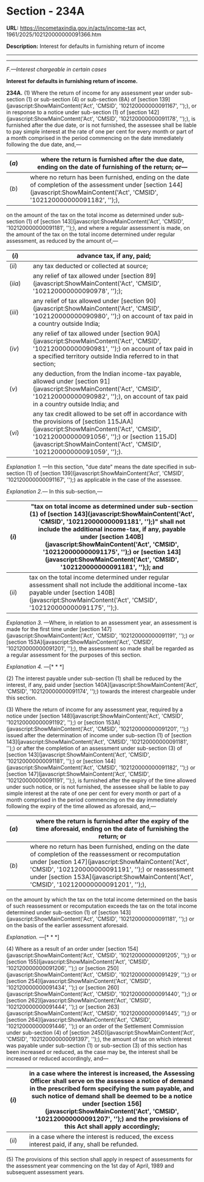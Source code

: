 # Section - 234A

**URL:** https://incometaxindia.gov.in/acts/income-tax act, 1961/2025/102120000000091366.htm

**Description:** Interest for defaults in furnishing return of income

---

****

_F.—Interest chargeable in certain cases_

**Interest for defaults in furnishing return of income.**

**234A.** (1) Where the return of income for any assessment year under sub-section (1) or sub-section (4) or sub-section (8A) of [section 139](javascript:ShowMainContent\('Act', 'CMSID', '102120000000091167', ''\);), or in response to a notice under sub-section (1) of [section 142](javascript:ShowMainContent\('Act', 'CMSID', '102120000000091178', ''\);), is furnished after the due date, or is not furnished, the assessee shall be liable to pay simple interest at the rate of one per cent for every month or part of a month comprised in the period commencing on the date immediately following the due date, and,—

(_a_)|  |  where the return is furnished after the due date, ending on the date of furnishing of the return; or—  
---|---|---  
(_b_)|  |  where no return has been furnished, ending on the date of completion of the assessment under [section 144](javascript:ShowMainContent\('Act', 'CMSID', '102120000000091182', ''\);),  
  
on the amount of the tax on the total income as determined under sub-section (1) of [section 143](javascript:ShowMainContent\('Act', 'CMSID', '102120000000091181', ''\);), and where a regular assessment is made, on the amount of the tax on the total income determined under regular assessment, as reduced by the amount of,—

(_i_)|  |  advance tax, if any, paid;  
---|---|---  
(_ii_)|  |  any tax deducted or collected at source;  
(_iia_)|  |  any relief of tax allowed under [section 89](javascript:ShowMainContent\('Act', 'CMSID', '102120000000090978', ''\););  
(_iii_)|  |  any relief of tax allowed under [section 90](javascript:ShowMainContent\('Act', 'CMSID', '102120000000090980', ''\);) on account of tax paid in a country outside India;  
(_iv_)|  |  any relief of tax allowed under [section 90A](javascript:ShowMainContent\('Act', 'CMSID', '102120000000090981', ''\);) on account of tax paid in a specified territory outside India referred to in that section;  
(_v_)|  |  any deduction, from the Indian income-tax payable, allowed under [section 91](javascript:ShowMainContent\('Act', 'CMSID', '102120000000090982', ''\);), on account of tax paid in a country outside India; and  
(_vi_)|  |  any tax credit allowed to be set off in accordance with the provisions of [section 115JAA](javascript:ShowMainContent\('Act', 'CMSID', '102120000000091056', ''\);) or [section 115JD](javascript:ShowMainContent\('Act', 'CMSID', '102120000000091059', ''\);).  
  
_Explanation 1._ —In this section, "due date" means the date specified in sub-section (1) of [section 139](javascript:ShowMainContent\('Act', 'CMSID', '102120000000091167', ''\);) as applicable in the case of the assessee.

_Explanation 2.—_ In this sub-section,—

(_i_)|  |  "tax on total income as determined under sub-section (1) of [section 143](javascript:ShowMainContent\('Act', 'CMSID', '102120000000091181', ''\);)" shall not include the additional income-tax, if any, payable under [section 140B](javascript:ShowMainContent\('Act', 'CMSID', '102120000000091175', ''\);) or [section 143](javascript:ShowMainContent\('Act', 'CMSID', '102120000000091181', ''\);); and  
---|---|---  
(_ii_)|  |  tax on the total income determined under regular assessment shall not include the additional income-tax payable under [section 140B](javascript:ShowMainContent\('Act', 'CMSID', '102120000000091175', ''\);).  
  
_Explanation 3._ —Where, in relation to an assessment year, an assessment is made for the first time under [section 147](javascript:ShowMainContent\('Act', 'CMSID', '102120000000091191', ''\);) or [section 153A](javascript:ShowMainContent\('Act', 'CMSID', '102120000000091201', ''\);), the assessment so made shall be regarded as a regular assessment for the purposes of this section.

_Explanation 4._ —[* * *]

(2) The interest payable under sub-section (1) shall be reduced by the interest, if any, paid under [section 140A](javascript:ShowMainContent\('Act', 'CMSID', '102120000000091174', ''\);) towards the interest chargeable under this section.

(3) Where the return of income for any assessment year, required by a notice under [section 148](javascript:ShowMainContent\('Act', 'CMSID', '102120000000091192', ''\);) or [section 153A](javascript:ShowMainContent\('Act', 'CMSID', '102120000000091201', ''\);) issued after the determination of income under sub-section (1) of [section 143](javascript:ShowMainContent\('Act', 'CMSID', '102120000000091181', ''\);) or after the completion of an assessment under sub-section (3) of [section 143](javascript:ShowMainContent\('Act', 'CMSID', '102120000000091181', ''\);) or [section 144](javascript:ShowMainContent\('Act', 'CMSID', '102120000000091182', ''\);) or [section 147](javascript:ShowMainContent\('Act', 'CMSID', '102120000000091191', ''\);), is furnished after the expiry of the time allowed under such notice, or is not furnished, the assessee shall be liable to pay simple interest at the rate of one per cent for every month or part of a month comprised in the period commencing on the day immediately following the expiry of the time allowed as aforesaid, and,—

(_a_)|  |  where the return is furnished after the expiry of the time aforesaid, ending on the date of furnishing the return; or  
---|---|---  
(_b_)|  |  where no return has been furnished, ending on the date of completion of the reassessment or recomputation under [section 147](javascript:ShowMainContent\('Act', 'CMSID', '102120000000091191', ''\);) or reassessment under [section 153A](javascript:ShowMainContent\('Act', 'CMSID', '102120000000091201', ''\);),  
  
on the amount by which the tax on the total income determined on the basis of such reassessment or recomputation exceeds the tax on the total income determined under sub-section (1) of [section 143](javascript:ShowMainContent\('Act', 'CMSID', '102120000000091181', ''\);) or on the basis of the earlier assessment aforesaid.

_Explanation._ —[* * *]

(4) Where as a result of an order under [section 154](javascript:ShowMainContent\('Act', 'CMSID', '102120000000091205', ''\);) or [section 155](javascript:ShowMainContent\('Act', 'CMSID', '102120000000091206', ''\);) or [section 250](javascript:ShowMainContent\('Act', 'CMSID', '102120000000091429', ''\);) or [section 254](javascript:ShowMainContent\('Act', 'CMSID', '102120000000091434', ''\);) or [section 260](javascript:ShowMainContent\('Act', 'CMSID', '102120000000091440', ''\);) or [section 262](javascript:ShowMainContent\('Act', 'CMSID', '102120000000091444', ''\);) or [section 263](javascript:ShowMainContent\('Act', 'CMSID', '102120000000091445', ''\);) or [section 264](javascript:ShowMainContent\('Act', 'CMSID', '102120000000091446', ''\);) or an order of the Settlement Commission under sub-section (4) of [section 245D](javascript:ShowMainContent\('Act', 'CMSID', '102120000000091397', ''\);), the amount of tax on which interest was payable under sub-section (1) or sub-section (3) of this section has been increased or reduced, as the case may be, the interest shall be increased or reduced accordingly, and—

(_i_)|  |  in a case where the interest is increased, the Assessing Officer shall serve on the assessee a notice of demand in the prescribed form specifying the sum payable, and such notice of demand shall be deemed to be a notice under [section 156](javascript:ShowMainContent\('Act', 'CMSID', '102120000000091207', ''\);) and the provisions of this Act shall apply accordingly;  
---|---|---  
(_ii_)|  |  in a case where the interest is reduced, the excess interest paid, if any, shall be refunded.  
  
(5) The provisions of this section shall apply in respect of assessments for the assessment year commencing on the 1st day of April, 1989 and subsequent assessment years.